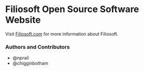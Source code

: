 # Filiosoft Open Source Software Website
Visit [Filiosoft.com](https://filiosoft.com) for more information about Filiosoft.

### Authors and Contributors
* @nprail
* @chigginbotham

